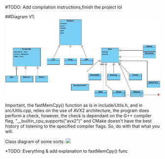 #TODO: Add compilation instructions,finish the project lol

##Diagram V1:
![](https://github.com/golfrumors/CPP-Torrent/blob/main/img/diag-v1.png)

Important, the fastMemCpy() function as is in include/Utils.h,
and in src/Utils.cpp, relies on the use of AVX2 architecture,
the program does perform a check, however, the check is dependant on the
G++ compiler flag, "__builtin_cpu_supports("avx2")" and CMake doesn't have the
best history of listening to the specified compiler flags. So, do with that what you will.

Class diagram of some sorts:
![](https://viewer.diagrams.net/?tags=%7B%7D&highlight=0000ff&edit=_blank&layers=1&nav=1&title=Torrent-Client-ClassDiag.drawio#R7Z1tc6O4soB%2FjatytipTgG1sf4ydnZnck%2Bxmk8zZez%2BlCCg2J4AYwJNkP8xvv5JAvDY2dpDIzKhqazaWMS%2Fqh1aru9UajVf%2By6fICjdX2EHeyNCcl9H4fGQY%2Bnw6Jv%2BjLa9pi7HQ52nLOnKd7Kii4db9B2WNWta6dR0UVw5MMPYSN6w22jgIkJ1U2qwows%2FVwx6xV71qaK1Ro%2BHWtrxm69%2Buk2zS1rkxK9o%2FI3e94VfWzUX6jW%2Fxg7MniTeWg59LTePfR%2BNVhHGS%2FuW%2FrJBHe4%2F3y98Xr397l0%2Fmp%2F%2F5K%2F5qfVn%2B%2B%2B6P%2F5ymJ%2Ft4yE%2FyR4hQkBx96pcrPIs%2B3iTG3d3Nv2%2Bshz%2FRxM5%2Bon2zvG3WX0s3uUJxTHs1ferklXdl%2FOz6nhWQT8tHHCS32Tc6%2BWx57jogf9vkDlFEGr6hKHGJFM6yLxIcklZ743rOpfWKt%2FQ54sSyn%2Fin5QZH7j%2FktJaXnZN8HSUZUIZZOeKW%2FpI0a6Q1QjE55pp3jl5rurJeKgdeWnGSNdjY86wwdh%2Fyx%2FCtaO0GS5wk2M8O6tj3mYzoY6OXEnmZLD4h7KMkeiWHZN8as6zvsxfrdD7OGp4LTPV51rYpIWroZvZ6ZK%2FGOj95fr0b8ipZwZo8WH7BSe16BnA5Hbgcvy1%2BNcsjEg6sBC3xNnDiMnPkj9KjFk2MxAOo1BtUjgwiCO3ej9eXKFiT%2ByV3Pz5L1QaRp6Ft3SAZG%2FdJA1oijoTBFOEntMIeJnSeBzil2PW8WhMH2UOPSSvGcWjZbkBuhR5zPilabrJuo02Y%2FPbRYwpj4zoOCiiCOLESK%2BWNwhVictusX6dL8h%2Fp6ZX2YTqakhtfkc968Zn8Rw%2BPkhV94MhyGY2IwPyMKNAApztf%2BP2ccoVvdqRyB5QVPg6FYQrBQEm4OAcpmCsIeodgagwMwQSEILRePWw5DQxI3xA5KAp6pmA2H5gCA6CgJmPPZbJLZcwNPv0oAftEVB4qJHpHBX5%2BqjekPm5KfQxI2LMekHeNYzdxMT1%2FlB5bk%2Fw%2B4VbpdYMNilyRQte1STepzwUJfQy9%2BoWVepLrfHoa8q401YBp%2BSHrIa2sMNjoYZhftzjtPv7Xv5Te6BshfejhYw4xlOBbBsjJv%2FIBRA0cYgAYDz1yzCAA1ii5ImakwwDgSiMFQRmSgkgwO44mwkgwW0i4TocGgAWlFMSgsOjq7xCFwgJAwfSYSVYRNbcMUu8QgUILX%2FKPp0xyZyZrokycZpI%2By31hFStjnf2fXeeBN6Bg65NrZjbNhcMPIM%2F1UP8RaQvrbZuo3nLII6RMns1ZG3S31HZ6QigktH5DufVE%2FTSr%2FFEadwDdZ%2B93ZW%2FI25ffkVa6ISmX3wbVG9Bl34BLGSMvKiqMWkPqPQQ4uWjew1h2P2ysEpgT2Vd%2FcJOPLvKK55%2FKvoMIfd2ibNCiN2DKvoHQRXYhgZnsy9tWYLPQVXr9ufTHJyNofvUFfOmaAVGzCErDOjUfqFJPfB4LcSIc3pHbQclIclhiOus6TGuaoHGaRyV2%2BX3ijRXSP23sh8Tgop2y%2FC9KklfuA5rzhjzaN%2Blu3CwO7Ua90WcG2GVpW4Q8K6Eja%2Fm3O6I719S6Ky52akwqMptUT4AfH2OUNKTQR5wGCtTUBIMC54yGccknHDJblcX1eJvtRraHrr1tzKwg5yNDnyHOjit9Jt9m0cB59eWIaCAKOUe9GTHeRjbaL%2FqEv3x77F%2FkVMLRTUDKr5HZj%2FzH1Vd2UXsP00fMflMOENdOk99Oy3nSLmich0jSei0dlk09RODW9P8uPWw%2FNZXBcIFqbfSTxanzODEPBUHjgQkoN31R00PdwtQ1mGfA5WbA1cRGqZ9vXtDV09NH59NZPLXPPl18csens8Uv7hNoQNRhJE3f4W5qcZd8%2BzMuwPhCNh9n6oW8xMy0m1GTb2SMdfa6rYzRmdb813fjmHmLqjPSfT8jI6NT%2Fpne7WcRsbnJuFGZ%2B5EbPf%2FFwexI4SHeKig5B%2BLU3KH03sYpFAJXwc%2BDgp%2BHi30BuKshsYsKfupg9guTerS1E66iOqun1OBL5%2Brj7j%2FIphAH%2FMJL07Q6%2FaKsZYktlbC5QIffcce85hDUlOIT8wboGhC8hV6BhSHqHWiGbFZZsrAy%2FMUZ%2Fro%2B1Sum%2BKmuAca4sTAB2187yvbveMnFO7H%2FJ7%2B4tjnK%2Fjf32v8gUeJyysBk45jY4%2Bek907S0SwmAxR1oe3OLqLDUJFL8g3TfKRiEPu1WekIxhszk%2BWio0MBZBaMiBDRPNkgRezdk3Zm3DClKjPMSD8WBHFHm6KmR2qAVGbJCgeKZqQhPDaZb1E7xQIH7WH7%2BMisjtzJoDLYRGMD5D5Lxqbpp7pGKCqUzHsyhn%2B%2B5VrTmhsctkxNDXIJzY8yhqfmtHrFmQb4oMbSbWGYTnCBBmm4z3TYbMlm52pk66qi8vf9LfYQyKMwFTUGcyvvWYaUk8v%2BAeMiTyOJts11poqEN5IA2DiSSYAX7RE15LtUEbXQ8Gh5scKhdxwA20UyDvDyvSxn7boU%2B1JIyEECWtUlmQkw7npvey55VmBpr5rYCCIBiGxKJsEASXCDR%2FzZiptL%2FRUJgkiYDm5Agr7YezJKbFGOAc%2Btvd2QLnD%2BSr9Lm%2BiE%2BDeeb%2FubIqR3QuaDG5ag8%2Bw%2BJILPAckoUMLveXqpDW1GGqC%2FnQl%2FWV6AofygAikYD204GuBibkZByWxU8hflZBraXDTAtdz3LKfpygqsdXkoKDWqIaF%2FGOZDW4wG5GiqiVllRfYt9zFQ0AOUu6i0SAP0NNPVKWwUABbxt0bglU7omQ2grqDkOQJoJlaDpScdZo9aNu9clbDRMv%2BUU2sunBWr5rCjlccmVV6of%2BQmQw9DY9Am%2FV5jTom%2Bf9HPBvdIgOYoS4Y4qScDKun3LP3F0C6JCeiPiokslPAFC39iDO2JmMDu6jT787MVOPHGekJXsaowJ4GG6dBm5wQOY4Wkf3Hk5zgovSCahNnQ1uAEDm1n%2Bb3cVa1AEJ0FBaxckwwCnPdCF5cUNbMUB8Kz4Qa3EuF0uEwhfElryDU4UEuHxCExHdx2hHNlqWq4SdPilF4QDcF8cJMRDmXZHo7RLcubVxAIhsDUBrcW4Xi2nfsNf49pp7rxpmIrpFmyCoeeceDJiMPhACe5ZLYC3%2FQgXR8ILwSsBr527OelaHkrLdOhLctp0%2F9Igw435OQu%2BkYzIWoyV4sCWTf0syhwXquYeArkUk%2FBWqncWXTYksB5fQ83qCoVVGh0gBWBvJJHTY9ZQUAuaaMvN5fKJ3qQespf9bcsCIRpFKadYPu2kdmvABADALAOUDIA8CxX5WpKET%2Bw7k%2By%2BGG%2FV14rXS0FFyR5aHmfZNHDrm8iPZTPWCo7dwYxkRZbGOxhpQwEINHZNhWGhAEgUROzytXtXe7Aqj5Q7qJydadgNLQySz3J8yi5ZVBJriRzhtKkYUfeZVFEK6uZVFcqGtc%2FhR8NvYSeaxMZqHiLQAiBbd%2FkKh%2Bz6SgpMsbjkyYpD68Jis%2Fxc0B3hStV2C7V2vpGZuhE7lD6sEKod4SA7eIkj1%2BwZ9ZBNnbQDYpD0iWoUGVR1qJ4Gcb5oQ%2Ft%2FTCb9s51ukmW8skKLFvM9USeDtbUG2NwhwnuOH3TfiUmEFSWv18JzCNoiLmBQzq2Ph1Ts%2FK9Kil%2Fvd%2FijwVJFKeRwFDzAy2%2FH7eMUqw2vxqmhDEBuGglMwH76DdkUvUf1qTK78ghAfDWSiZB7TDzZv%2FM4WKHXLWg3EX5Z0zQSc8s1SzNJDMRVnsHB40PJRUfTa5KlNNFqkLRgVX6cjXKDAwCfE%2FZUqth%2B5f4eOgxZAbOMcgMUaWyipc%2B4GSVLH0owkOdrGxPA7UIUjgBgI9UMgFg1ldABNtc1cCtB0VBz24GwPMpmQIw2MKMw5tsx9KTysaCVYMR2kdJQdIzJDwDdbjpJhhOceMV9kMPJWqxgwR%2F5ODmIjj3dOPP6ZTRVQwIZwDY4VYyA00H5HWllmNN5Cpaxrqhp2iZVg1fnY4nTRNyOgF4mM13OKTaw2V5MCy%2FoP5%2B1zDM2kvNFvES3wq5P4xbMGVrRgVOuiiuXAm8aXEDxKkwvcX3O67B4btxTLqcqbC2oBr7UgXVhLEBrXuQywa8%2BAkHa6zYGJYNaFGEXDbgLQxsPu1RdAxIB7hwQioe87ZNDtgmWZkXrRWPylGKE3GcQKsp5HIC26ZOnrH80fWK5A38SPoHWb4ioXcSoPUVcknYsSHCJQrWSXMLLbXESggKwPZIklGA19vSVS%2FXVhSXdsbgJNzhiPYD%2F1aVxRc1XQV2T5LMBrwY17deihLlcYMPlQgsAgZgEyXJMMDLc9mYwRc9sRKV5IBRZak2XwalqOjfozW4TQkXrmUu8DvXL8zJhHy4V4qhfwSADZUkIwB7NRPSmV7NM0G7ZbYczc4VB31zAG2wJJkD2INJUzhyAPwtfRwl%2FL6FD2RxyhX%2BDPJB1cSsVgL0LndokTwkd1ErAeagZ7ocjD%2FZN23UylPN1WjHvmsa91RdW0mlfEM2IVGLBeQqHWAjJclxEdDx%2Fb2Cn1oz0L%2FggT2UJAse9GTzeJjKABMMALSPkmQAQAd2NV0YrBCU1fuhGuKiWKOW1UamP%2F8TSi9m35yrHGPxZAF7MkkmC%2FSHW45Di6%2BctNsmYBmqh2zjHoWNYGyADZwkYwO6yiPkky7uRI5CRHCCF7C1k2REQAf6NnSspBsi5bGKLbBWtq2APMDBbVvQo16rLVcycWkdumCtyqCKQwLY%2BUkuEnnKffsayZqxq5ZMCqcCqNolm4q2Wvlu4tIxhcVeTlqLCaq8UKGAQNtEyQYEzu1BL6EbIUepjqHIAHaMkk0GnNlDR5Q%2F0xUHCgvpWABbQ8nGAs7xWaPkxqJbz6ZleFrJ4EOKIqNnMubDW6Bwns9z5CbohMs99asqT4bg5UjA8lfZNBggDY4bh571eh3hNdEWsSrfJJqE8fAmJpz0Q7rBfso4uFUciOaAF3GQwcHzzQu6enr66Hw6i6f22aeLT%2B74tOmfuN2Q53T%2B2qKtql5eqsfQEGrXEg2t9RhMXo63qMfQ1Ao6WL58sgOH9noM03o9honRHJAGqMcAggmrp68plplScuhEmLtF7pRHpAuo7VrgkPILIJbClFTLapY0JVUlqAoUPVBdQa7o4XmtjQNnVFq%2B5LD0z%2FtvVuSy%2FlUY9IsBUEhBLgbQtKUm4188Sbl%2FoUP1EUCp95CjDN4e6Lkomae%2FfIqoAJkDi1Hkvulg5OO7krpQqQOrUORKHQyIPkZkqlfyQdypNevCCADWo8glAEwMD3F4ryiQRwFQU1wuBeC6kHAbb%2B4fLPupWJJUzrFzE%2BQrR6VYDwBQZlwuGDx00kZGmQiFhkw0gOLiktEAXYW2h6xIBTBEewaHNhz5fKUqfOrmL8leFbYRIHqgmLhk0YP%2BAeSHyataSChW%2BGMocCRX%2BM2YQLZOfeW5CHjfVeiyTf5HhC51jSdR57FLqKART5esEnFULfn5pHbBdx27hNN3k02ELOePrT8qhS5U5bWjdVSqAw4JW7YQKUhH8SAFsKUAXROmqQ3SRIofKgwvV%2FxdUhgq2Ta8sDOK1PIOYVxAReHlcgEXhU9Hh2tmroLrftIDFBiiwADrwUslQ4frwdtAzdZ6LXgUFZVdlfIQxwhUC14uI1CorCZmlQrRu9yhyu%2BQ3EXlQuhgfKwy5c222azOMqidOU3rD6SeEA0FVByXeJ1%2Fn0TU%2BKjUP%2FHwOq3Vlh1CNMrXLaZdTL4hWuijzS75waOn4V9BZdyUAuoZRKhwoFzzBczG%2FF5FUeVo9C95IDgrWfJgMmaCIt%2Bl%2FhQVbBHt0ACisJIJAF3uvLon3YVmRy2chNcR5TVA99cLPXcjBZVgqID4rWSomt7SWslZ5cqXtwrJADaFNSZTiIejHPldrvde%2FPgGXKclwjgp3LfMgRcm%2BVx8ee6yWbhFe0LNw4%2FUWqlSOMS33wKpKKUFzcfUNPyt0%2FA9Ygd8%2BqDYRc3CDdBBVxmt9htA1ExS86Pe2QAC0HJVwhiM%2Bq4RE%2Fgtz0jieKSjhyr8JwIFYGcdySiAPhKCwnWxUaOiQRIN0JomyTiAjpNMM%2Fxh%2BZBmUGkBgmgA1jpJpgF0ohAazoKATGVsRYNEGgB3umQajBYaimptT%2BgVIILNO%2B%2FLE8%2BLBPlqyikMFcD%2FLhkVMKGIoHIRPOLPVgyZFEpxCHJAAL54yTSAaURx6LmplUmByKoIV5Gopo7k01SlNsSAAvjXJYPS9GJ%2BSVwvbsha%2BdV79KvrE%2B6Q4BnrujZrjiDjKeDqzveMPsy13vGSs%2FfhXJ%2BA%2Bmsbeb8HNnZ2BRLZL4q4oBrijtRcqWI4xMcO0yqs9hMYftmgl3O0h5AN22JF8SGUD8AZL5kP0OFKZK80yPsgBEi1l0wI6IfdWHFaD70dEL7%2F2wjce1CtLhXLDZSJLxkc0GMbo1oh%2FcOBUUlMQoAB0vIlA9O%2B%2BdcdvgiSXbqGHqSKFYgFBMjflwwI6Od9xJFvJXeuj07S4J8WI1rPNFbGiXAk5oPbr6A%2F95E8%2BxXyVzh8PaGjBdueI4nOaXewwaXUeBvZ2cIN9x90T9VLsKxqEzXeCJkaa4Nbts38sy9xs%2FAxCpyzKGIdjkPW3aQl87np5AGXDvUS0wtR99gm8blzLqJ%2BH%2FZF4SRDzhq1dmO7i4zcEN5GdvZTcOcEnleeWNEaJTsObClLApUhiZBnJe636h3vcKhd49Rqe6mJk6uLSc1Flj5U9qtCmo0TTfU9J0ofunGi3vxszZy1X4GUqTxU5uOqhI35kagsFntOJBiVadMl%2ByugMmtR9gJQmdZQ0WdHomIu9pxINCpN2%2BUnQ%2BWQslgCSJk0Ch4djYq270yiWWlOfX5gVviWTXvVSpp2KAWW07qxotUDel1h0evWSuNMomFpOlKIbb%2B16T3SMhcNbFqi1iwA%2FKZwNDAT%2Bski1LUxBHCi6dBmZLOjFn51upwGXG6A2PQUdP%2B6oXLKvHVinb7eh8ScQQTFbTUFRoxoX4yUg1ag4KGNpuQKHsiS%2BnGNFG4P7DVo28QiwEjRZw3b4lgjZT7bcybRRspP5X3j%2B5butWhNeRatUZv%2BmMe63ybanhOJRuWncr9BqByUFSsClX0S7orK2BwWFX55eOoTOHTopzuexp2rW6tJ0L5J0EyTOQcyau4%2FE0jPhXf8lT8HMsHo5IOHici5Kbykn35r0Kis4X3WsNniSHwv0yDu5KqV%2BnJ9RN55v5gH05Z7NR3qHYDBp0Nm0wPyK5gtbWIRMR2qucNM%2FVizZbrnRKLNlqbL5MdAZefGIu8oFKTXnfLHx4J0Y7bvVKJpaSbt%2F2S07IgwSsGlnkVwakyPpUWf7juVaFp%2BVK%2Fc22iRmLyiG0ZdxsaxuIzruwI1TiUYlxkwZ1kZo7OlS5etPlpEOuTjcskXPz9ExcLnrIU3rLDvW4FDTnZJy7gZ2hdWilK7yM%2BU%2FYLc6EPr8ukSaiNBM9hijWe%2B6tOAppU6YD7W3%2BbezMdZc%2F4g8L1FL27yv%2FRvYrann%2F4vO47%2Bff5SOuz8VdK7zlF8TyNDc4Hw%2FOh33ayrjcapRL%2FrzUSBH3hogHCBD5zIw2VsGh8Wi7pyORoZopY%2BaBqZ%2BEz19J%2FamTXJpujsp5q4dCaoLbddyMxlOv9AzAJjMZvP8qoGBUrHTnl1Y2F%2BWJhzbT7VNZOcf1ZHyZSMUodysFT03DGPo2SD1ziwvN%2BL1howxTGXmJV7pUz9FyXJawaftU1wlTh4ICw%2BwUMh%2FXCNIpd0Aq3tIYdWs6u%2Ba7F%2B3kwm38ciZ2bccQAjysB6LR2W%2BRNFUAXOlSPIeq2xFm%2BskP659b0zVu2n8Kpe1kr%2FPmRhlha3qwwLtuHfKAyV8gIbwICtv%2BYdDFjykRXwLkkqssLNFXYQPeL%2FAQ%3D%3D)

*TODO: Everything & add explanation to fastMemCpy() func
